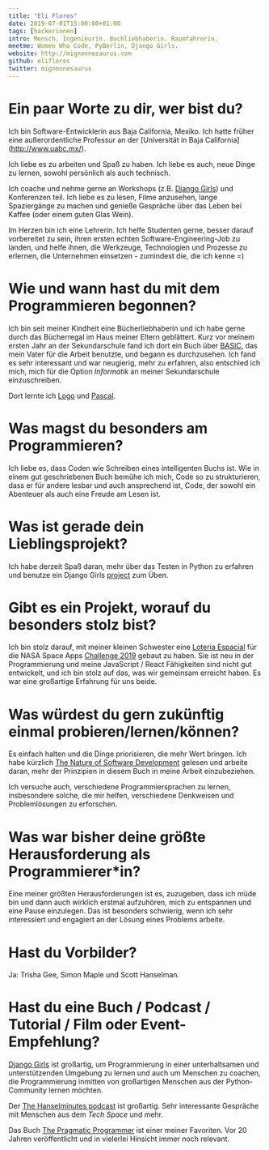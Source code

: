 ```yaml
---
title: "Eli Flores"
date: 2019-07-01T15:00:00+01:00
tags: [hackerinnen]
intro: Mensch. Ingenieurin. Buchliebhaberin. Raumfahrerin.
meetme: Women Who Code, PyBerlin, Django Girls.
website: http://mignonnesaurus.com
github: eliflores
twitter: mignonnesaurus
---
```


# Ein paar Worte zu dir, wer bist du?

Ich bin Software-Entwicklerin aus Baja California, Mexiko. Ich hatte früher eine außerordentliche Professur an der [Universität in Baja California] (http://www.uabc.mx/).

Ich liebe es zu arbeiten und Spaß zu haben. Ich liebe es auch, neue Dinge zu lernen, sowohl persönlich als auch technisch.

Ich coache und nehme gerne an Workshops (z.B. [Django Girls](https://djangogirls.org/)) und Konferenzen teil. Ich liebe es zu lesen, Filme anzusehen, lange Spaziergänge zu machen und genieße Gespräche über das Leben bei Kaffee (oder einem guten Glas Wein).

Im Herzen bin ich eine Lehrerin. Ich helfe Studenten gerne, besser darauf vorbereitet zu sein, ihren ersten echten Software-Engineering-Job zu landen, und helfe ihnen, die Werkzeuge, Technologien und Prozesse zu erlernen, die Unternehmen einsetzen - zumindest die, die ich kenne =)

# Wie und wann hast du mit dem Programmieren begonnen?

Ich bin seit meiner Kindheit eine Bücherliebhaberin und ich habe gerne durch das Bücherregal im Haus meiner Eltern geblättert. Kurz vor meinem ersten Jahr an der Sekundarschule fand ich dort ein Buch über [BASIC](https://en.wikipedia.org/wiki/BASIC), das mein Vater für die Arbeit benutzte, und begann es durchzusehen. Ich fand es sehr interessant und war neugierig, mehr zu erfahren, also entschied ich mich, mich für die Option _Informatik_ an meiner Sekundarschule einzuschreiben.  

Dort lernte ich [Logo](https://en.wikipedia.org/wiki/Logo_programming_language) und [Pascal](https://en.wikipedia.org/wiki/Pascal_programming_language). 

# Was magst du besonders am Programmieren?

Ich liebe es, dass Coden wie Schreiben eines intelligenten Buchs ist. Wie in einem gut geschriebenen Buch bemühe ich mich, Code so zu strukturieren, dass er für andere lesbar und auch ansprechend ist, Code, der sowohl ein Abenteuer als auch eine Freude am Lesen ist.

# Was ist gerade dein Lieblingsprojekt?

Ich habe derzeit Spaß daran, mehr über das Testen in Python zu erfahren und benutze ein Django Girls [project](https://github.com/eliflores/my-first-blog) zum Üben. 

# Gibt es ein Projekt, worauf du besonders stolz bist?

Ich bin stolz darauf, mit meiner kleinen Schwester eine [Loteria Espacial](https://github.com/eliflores/loteria-espacial) für die NASA Space Apps [Challenge 2019](https://2019.spaceappschallenge.org/) gebaut zu haben. Sie ist neu in der Programmierung und meine JavaScript / React Fähigkeiten sind nicht gut entwickelt, und ich bin stolz auf das, was wir gemeinsam erreicht haben. Es war eine großartige Erfahrung für uns beide.

# Was würdest du gern zukünftig einmal probieren/lernen/können?

Es einfach halten und die Dinge priorisieren, die mehr Wert bringen. Ich habe kürzlich [The Nature of Software Development](https://www.goodreads.com/book/show/23333088-the-nature-of-software-development) gelesen und arbeite daran, mehr der Prinzipien in diesem Buch in meine Arbeit einzubeziehen. 

Ich versuche auch, verschiedene Programmiersprachen zu lernen, insbesondere solche, die mir helfen, verschiedene Denkweisen und Problemlösungen zu erforschen.

# Was war bisher deine größte Herausforderung als Programmierer\*in?

Eine meiner größten Herausforderungen ist es, zuzugeben, dass ich müde bin und dann auch wirklich erstmal aufzuhören, mich zu entspannen und eine Pause einzulegen. Das ist besonders schwierig, wenn ich sehr interessiert und engagiert an der Lösung eines Problems arbeite.

# Hast du Vorbilder?

Ja: Trisha Gee, Simon Maple und Scott Hanselman.

# Hast du eine Buch / Podcast / Tutorial / Film oder Event-Empfehlung?

[Django Girls](http://djangogirls.org) ist großartig, um Programmierung in einer unterhaltsamen und unterstützenden Umgebung zu lernen und auch um Menschen zu coachen, die Programmierung inmitten von großartigen Menschen aus der Python-Community lernen möchten.

Der [The Hanselminutes podcast](https://www.hanselminutes.com/) ist großartig. Sehr interessante Gespräche mit Menschen aus dem _Tech Space_ und mehr.

Das Buch [The Pragmatic Programmer](https://www.goodreads.com/book/show/4099.The_Pragmatic_Programmer) ist einer meiner Favoriten. Vor 20 Jahren veröffentlicht und in vielerlei Hinsicht immer noch relevant.
